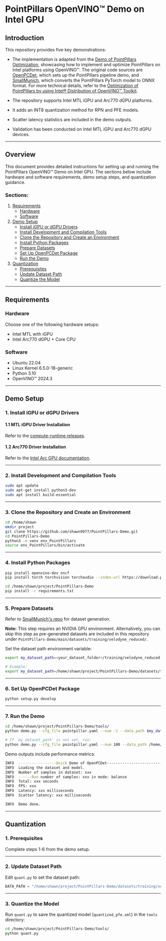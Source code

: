 # PointPillars OpenVINO™ Demo on Intel GPU

## Introduction

This repository provides five key demonstrations:

- The implementation is adapted from the [Demo of PointPillars Optimization](https://github.com/intel/OpenVINO-optimization-for-PointPillars), showcasing how to implement and optimize PointPillars on Intel platforms using OpenVINO™. The original code sources are [OpenPCDet](https://github.com/open-mmlab/OpenPCDet), which sets up the PointPillars pipeline demo, and [SmallMunich](https://github.com/SmallMunich/nutonomy_pointpillars), which converts the PointPillars PyTorch model to ONNX format. For more technical details, refer to the [Optimization of PointPillars by using Intel® Distribution of OpenVINO™ Toolkit](https://www.intel.com/content/www/us/en/developer/articles/technical/optimization-of-pointpillars.html).

- The repository supports Intel MTL iGPU and Arc770 dGPU platforms.
- It adds an INT8 quantization method for RPN and PFE models.
- Scatter latency statistics are included in the demo outputs.
- Validation has been conducted on Intel MTL iGPU and Arc770 dGPU devices.

---

## Overview

This document provides detailed instructions for setting up and running the PointPillars OpenVINO™ Demo on Intel GPU. The sections below include hardware and software requirements, demo setup steps, and quantization guidance.

### Sections:

1. [Requirements](#requirements)
   - [Hardware](#hardware)
   - [Software](#software)
2. [Demo Setup](#demo-setup)
   - [Install iGPU or dGPU Drivers](#1-install-igpu-or-dgpu-drivers)
   - [Install Development and Compilation Tools](#2-install-development-and-compilation-tools)
   - [Clone the Repository and Create an Environment](#3-clone-the-repository-and-create-an-environment)
   - [Install Python Packages](#4-install-python-packages)
   - [Prepare Datasets](#5-prepare-datasets)
   - [Set Up OpenPCDet Package](#6-set-up-openpcdet-package)
   - [Run the Demo](#7-run-the-demo)
3. [Quantization](#quantization)
   - [Prerequisites](#1-prerequisites)
   - [Update Dataset Path](#2-update-dataset-path)
   - [Quantize the Model](#3-quantize-the-model)

---

## Requirements

### Hardware

Choose one of the following hardware setups:
- Intel MTL with iGPU
- Intel Arc770 dGPU + Core CPU

### Software

- Ubuntu 22.04
- Linux Kernel 6.5.0-18-generic
- Python 3.10
- OpenVINO™ 2024.3

---

## Demo Setup

### 1. Install iGPU or dGPU Drivers

#### 1.1 MTL iGPU Driver Installation

Refer to the [compute-runtime releases](https://github.com/intel/compute-runtime/releases/tag/24.26.30049.6).

#### 1.2 Arc770 Driver Installation

Refer to the [Intel Arc GPU documentation](https://dgpu-docs.intel.com/driver/client/overview.html#installing-client-gpus-on-ubuntu-desktop-22-04-lts).

---

### 2. Install Development and Compilation Tools

```bash
sudo apt update
sudo apt-get install python3-dev
sudo apt install build-essential
```

---

### 3. Clone the Repository and Create an Environment

```bash
cd /home/shawn
mkdir project
git clone https://github.com/shawn9977/PointPillars-Demo.git
cd PointPillars-Demo
python3 -m venv env_PointPillars
source env_PointPillars/bin/activate
```

---

### 4. Install Python Packages

```bash
pip install openvino-dev nncf
pip install torch torchvision torchaudio --index-url https://download.pytorch.org/whl/cpu

cd /home/shawn/project/PointPillars-Demo
pip install -r requirements.txt
```

---

### 5. Prepare Datasets

Refer to [SmallMunich's repo](https://github.com/SmallMunich/nutonomy_pointpillars) for dataset generation.

**Note:** This step requires an NVIDIA GPU environment. Alternatively, you can skip this step as pre-generated datasets are included in this repository under `PointPillars-Demo/main/datasets/training/velodyne_reduced/`.

Set the dataset path environment variable:

```bash
export my_dataset_path=<your_dataset_folder>/training/velodyne_reduced

# Example:
export my_dataset_path=/home/shawn/project/PointPillars-Demo/datasets/training/velodyne_reduced
```

---

### 6. Set Up OpenPCDet Package

```bash
python setup.py develop
```

---

### 7. Run the Demo

```bash
cd /home/shawn/project/PointPillars-Demo/tools/
python demo.py --cfg_file pointpillar.yaml --num -1 --data_path $my_dataset_path

# If `my_dataset_path` is not set, run:
python demo.py --cfg_file pointpillar.yaml --num 100 --data_path /home/shawn/project/PointPillars-Demo/datasets/training/velodyne_reduced
```

Demo outputs include performance metrics:

```bash
INFO  -----------------Quick Demo of OpenPCDet-------------------------
INFO  Loading the dataset and model.
INFO  Number of samples in dataset: xxx
INFO  ------Run number of samples: xxx in mode: balance
INFO  Total: xxx seconds
INFO  FPS: xxx
INFO  Latency: xxx milliseconds
INFO  Scatter latency: xxx milliseconds

INFO  Demo done.
```

---

## Quantization

### 1. Prerequisites

Complete steps 1-6 from the demo setup.

---

### 2. Update Dataset Path

Edit `quant.py` to set the dataset path:

```python
DATA_PATH = "/home/shawn/project/PointPillars-Demo/datasets/training/velodyne_reduced"
```

---

### 3. Quantize the Model

Run `quant.py` to save the quantized model (`quantized_pfe.xml`) in the `tools` directory:

```bash
cd /home/shawn/project/PointPillars-Demo/tools/
python quant.py
